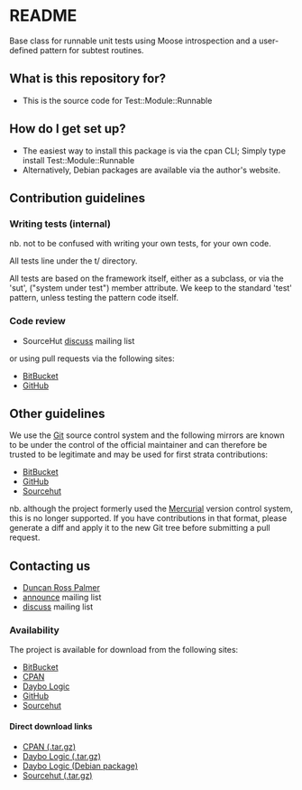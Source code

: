# README #

Base class for runnable unit tests using Moose introspection
and a user-defined pattern for subtest routines.

## What is this repository for? ##

* This is the source code for Test::Module::Runnable

## How do I get set up? ##

* The easiest way to install this package is via the cpan CLI;
  Simply type install Test::Module::Runnable
* Alternatively, Debian packages are available via the author's website.

## Contribution guidelines ##

### Writing tests (internal) ###

nb. not to be confused with writing your own tests, for your own code.

All tests line under the t/ directory.

All tests are based on the framework itself, either as a subclass, or via the 'sut',
("system under test") member attribute.  We keep to the standard 'test' pattern,
unless testing the pattern code itself.

### Code review ###

* SourceHut [discuss](https://lists.sr.ht/~m6kvm/libtest-module-runnable-perl-discuss) mailing list

or using pull requests via the following sites:

* [BitBucket](https://bitbucket.org/2E0EOL/libtest-module-runnable-perl/pull-requests/)
* [GitHub](https://github.com/daybologic/libtest-module-runnable-perl/pulls)

## Other guidelines ##

We use the [Git](https://git-scm.com) source control system and the following mirrors are known to
be under the control of the official maintainer and can therefore be trusted to be legitimate and
may be used for first strata contributions:

* [BitBucket](https://bitbucket.org/2E0EOL/libtest-module-runnable-perl)
* [GitHub](https://github.com/daybologic/libtest-module-runnable-perl)
* [Sourcehut](https://git.sr.ht/~m6kvm/libtest-module-runnable-perl)

nb. although the project formerly used the [Mercurial](https://www.mercurial-scm.org/) version control system,
this is no longer supported.  If you have contributions in that format, please generate a diff and apply it to
the new Git tree before submitting a pull request.

## Contacting us ##

* [Duncan Ross Palmer](http://www.daybologic.co.uk/contact.php)
* [announce](https://lists.sr.ht/~m6kvm/libtest-module-runnable-perl-announce) mailing list
* [discuss](https://lists.sr.ht/~m6kvm/libtest-module-runnable-perl-discuss) mailing list

### Availability ###

The project is available for download from the following sites:
* [BitBucket](https://bitbucket.org/2E0EOL/libtest-module-runnable-perl)
* [CPAN](https://metacpan.org/pod/Test::Module::Runnable)
* [Daybo Logic](http://www.daybologic.co.uk/software.php?content=libtest-module-runnable-perl)
* [GitHub](https://github.com/daybologic/libtest-module-runnable-perl)
* [Sourcehut](https://git.sr.ht/~m6kvm/libtest-module-runnable-perl)

#### Direct download links ####

* [CPAN (.tar.gz)](https://cpan.metacpan.org/authors/id/D/DD/DDRP/Test-Module-Runnable-0.6.1.tar.gz)
* [Daybo Logic (.tar.gz)](http://downloads.daybologic.co.uk/Test-Module-Runnable-0.6.1.tar.gz)
* [Daybo Logic (Debian package)](http://downloads.daybologic.co.uk/libtest-module-runnable-perl_0.6.1_all.deb)
* [Sourcehut (.tar.gz)](https://git.sr.ht/~m6kvm/libtest-module-runnable-perl/archive/libtest-module-runnable-perl-0.6.1.tar.gz)
